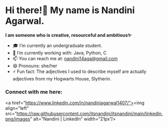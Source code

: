 # Hi there!👋 My name is Nandini Agarwal.

**I am someone who is creative, resourceful and ambitious✨** 

- 🎓 I’m currently an undergraduate student. 
- 🌱 I’m currently working with: Java, Python, C
- 📫 You can reach me at: nandini14aga@gmail.com
- 😄 Pronouns: she/her
- ⚡ Fun fact: The adjectives I used to describe myself are actually adjectives from my Hogwarts House, Slytherin.

### Connect with me here:

<a href=”https://www.linkedin.com/in/nandiniagarwal1407/"><img align=”left” src=”https://raw.githubusercontent.com/itsnandini/itsnandini/main/linkedin.png/images" alt=”Nandini | LinkedIn” width=”21px”/></a>
